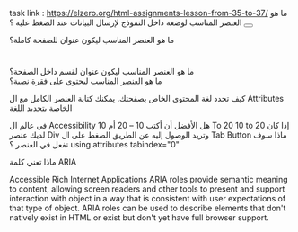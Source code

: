 task link : https://elzero.org/html-assignments-lesson-from-35-to-37/
ما هو العنصر المناسب لوضعه داخل 
النموذج لإرسال البيانات عند الضغط عليه ؟
<button></button>

ما هو العنصر المناسب ليكون عنوان للصفحة كاملة؟
<h1></h1>
ما هو العنصر المناسب ليكون عنوان لقسم داخل الصفحة؟
<div></div>
ما هو العنصر المناسب ليحتوي على فقرة نصية؟
<p></p>
كيف تحدد لغة المحتوى الخاص بصفحتك. يمكنك كتابة العنصر الكامل مع ال 
Attributes الخاصة بتحديد اللغة
<html lang="en">

في عالم ال Accessibility هل الأفضل أن أكتب 10 – 20 أم 10 To 20
10 to 20
إذا كان لديك عنصر Div وتريد الوصول إليه عن الطريق الضغط على ال Tab Button ماذا سوف تفعل في العنصر ؟
using attributes tabindex="0"

ماذا تعني كلمة ARIA

Accessible Rich Internet Applications
ARIA roles provide semantic meaning to content, allowing screen readers and other tools to present and support interaction with object in a way that is consistent with user expectations of that type of object. ARIA roles can be used to describe elements that don't natively exist in HTML or exist but don't yet have full browser support.